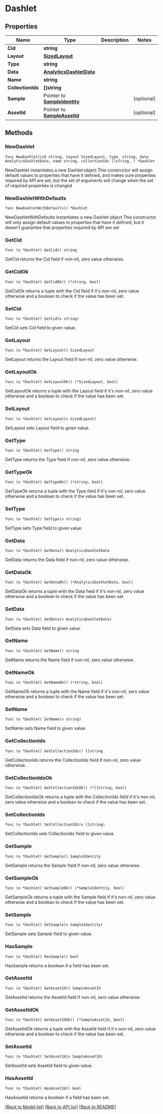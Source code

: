 # Dashlet

## Properties

Name | Type | Description | Notes
------------ | ------------- | ------------- | -------------
**Cid** | **string** |  | 
**Layout** | [**SizedLayout**](SizedLayout.md) |  | 
**Type** | **string** |  | 
**Data** | [**AnalyticsDashletData**](AnalyticsDashletData.md) |  | 
**Name** | **string** |  | 
**CollectionIds** | **[]string** |  | 
**Sample** | Pointer to [**SampleIdentity**](SampleIdentity.md) |  | [optional] 
**AssetId** | Pointer to [**SampleAssetId**](SampleAssetId.md) |  | [optional] 

## Methods

### NewDashlet

`func NewDashlet(cid string, layout SizedLayout, type_ string, data AnalyticsDashletData, name string, collectionIds []string, ) *Dashlet`

NewDashlet instantiates a new Dashlet object
This constructor will assign default values to properties that have it defined,
and makes sure properties required by API are set, but the set of arguments
will change when the set of required properties is changed

### NewDashletWithDefaults

`func NewDashletWithDefaults() *Dashlet`

NewDashletWithDefaults instantiates a new Dashlet object
This constructor will only assign default values to properties that have it defined,
but it doesn't guarantee that properties required by API are set

### GetCid

`func (o *Dashlet) GetCid() string`

GetCid returns the Cid field if non-nil, zero value otherwise.

### GetCidOk

`func (o *Dashlet) GetCidOk() (*string, bool)`

GetCidOk returns a tuple with the Cid field if it's non-nil, zero value otherwise
and a boolean to check if the value has been set.

### SetCid

`func (o *Dashlet) SetCid(v string)`

SetCid sets Cid field to given value.


### GetLayout

`func (o *Dashlet) GetLayout() SizedLayout`

GetLayout returns the Layout field if non-nil, zero value otherwise.

### GetLayoutOk

`func (o *Dashlet) GetLayoutOk() (*SizedLayout, bool)`

GetLayoutOk returns a tuple with the Layout field if it's non-nil, zero value otherwise
and a boolean to check if the value has been set.

### SetLayout

`func (o *Dashlet) SetLayout(v SizedLayout)`

SetLayout sets Layout field to given value.


### GetType

`func (o *Dashlet) GetType() string`

GetType returns the Type field if non-nil, zero value otherwise.

### GetTypeOk

`func (o *Dashlet) GetTypeOk() (*string, bool)`

GetTypeOk returns a tuple with the Type field if it's non-nil, zero value otherwise
and a boolean to check if the value has been set.

### SetType

`func (o *Dashlet) SetType(v string)`

SetType sets Type field to given value.


### GetData

`func (o *Dashlet) GetData() AnalyticsDashletData`

GetData returns the Data field if non-nil, zero value otherwise.

### GetDataOk

`func (o *Dashlet) GetDataOk() (*AnalyticsDashletData, bool)`

GetDataOk returns a tuple with the Data field if it's non-nil, zero value otherwise
and a boolean to check if the value has been set.

### SetData

`func (o *Dashlet) SetData(v AnalyticsDashletData)`

SetData sets Data field to given value.


### GetName

`func (o *Dashlet) GetName() string`

GetName returns the Name field if non-nil, zero value otherwise.

### GetNameOk

`func (o *Dashlet) GetNameOk() (*string, bool)`

GetNameOk returns a tuple with the Name field if it's non-nil, zero value otherwise
and a boolean to check if the value has been set.

### SetName

`func (o *Dashlet) SetName(v string)`

SetName sets Name field to given value.


### GetCollectionIds

`func (o *Dashlet) GetCollectionIds() []string`

GetCollectionIds returns the CollectionIds field if non-nil, zero value otherwise.

### GetCollectionIdsOk

`func (o *Dashlet) GetCollectionIdsOk() (*[]string, bool)`

GetCollectionIdsOk returns a tuple with the CollectionIds field if it's non-nil, zero value otherwise
and a boolean to check if the value has been set.

### SetCollectionIds

`func (o *Dashlet) SetCollectionIds(v []string)`

SetCollectionIds sets CollectionIds field to given value.


### GetSample

`func (o *Dashlet) GetSample() SampleIdentity`

GetSample returns the Sample field if non-nil, zero value otherwise.

### GetSampleOk

`func (o *Dashlet) GetSampleOk() (*SampleIdentity, bool)`

GetSampleOk returns a tuple with the Sample field if it's non-nil, zero value otherwise
and a boolean to check if the value has been set.

### SetSample

`func (o *Dashlet) SetSample(v SampleIdentity)`

SetSample sets Sample field to given value.

### HasSample

`func (o *Dashlet) HasSample() bool`

HasSample returns a boolean if a field has been set.

### GetAssetId

`func (o *Dashlet) GetAssetId() SampleAssetId`

GetAssetId returns the AssetId field if non-nil, zero value otherwise.

### GetAssetIdOk

`func (o *Dashlet) GetAssetIdOk() (*SampleAssetId, bool)`

GetAssetIdOk returns a tuple with the AssetId field if it's non-nil, zero value otherwise
and a boolean to check if the value has been set.

### SetAssetId

`func (o *Dashlet) SetAssetId(v SampleAssetId)`

SetAssetId sets AssetId field to given value.

### HasAssetId

`func (o *Dashlet) HasAssetId() bool`

HasAssetId returns a boolean if a field has been set.


[[Back to Model list]](../README.md#documentation-for-models) [[Back to API list]](../README.md#documentation-for-api-endpoints) [[Back to README]](../README.md)


